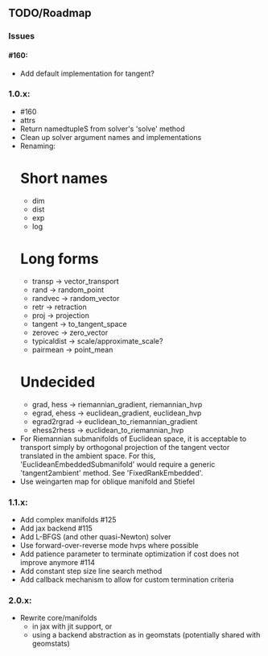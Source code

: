 ## TODO/Roadmap

### Issues

#### #160:
  - Add default implementation for tangent?

### 1.0.x:
  - #160
  - attrs
  - Return namedtupleS from solver's 'solve' method
  - Clean up solver argument names and implementations
  - Renaming:
    # Short names
    * dim
    * dist
    * exp
    * log
    # Long forms
    * transp -> vector_transport
    * rand -> random_point
    * randvec -> random_vector
    * retr -> retraction
    * proj -> projection
    * tangent -> to_tangent_space
    * zerovec -> zero_vector
    * typicaldist -> scale/approximate_scale?
    * pairmean -> point_mean
    # Undecided
    * grad, hess -> riemannian_gradient, riemannian_hvp
    * egrad, ehess -> euclidean_gradient, euclidean_hvp
    * egrad2rgrad -> euclidean_to_riemannian_gradient
    * ehess2rhess -> euclidean_to_riemannian_hvp
  - For Riemannian submanifolds of Euclidean space, it is acceptable to
    transport simply by orthogonal projection of the tangent vector translated
    in the ambient space. For this, 'EuclideanEmbeddedSubmanifold' would
    require a generic 'tangent2ambient' method. See 'FixedRankEmbedded'.
  - Use weingarten map for oblique manifold and Stiefel

### 1.1.x:
  - Add complex manifolds #125
  - Add jax backend #115
  - Add L-BFGS (and other quasi-Newton) solver
  - Use forward-over-reverse mode hvps where possible
  - Add patience parameter to terminate optimization if
    cost does not improve anymore #114
  - Add constant step size line search method
  - Add callback mechanism to allow for custom termination criteria

### 2.0.x:
  - Rewrite core/manifolds
    * in jax with jit support, or
    * using a backend abstraction as in geomstats (potentially shared with
      geomstats)
